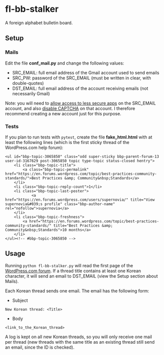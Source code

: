 # fl-bb-stalker
A foreign alphabet bulletin board.

## Setup
### Mails
Edit the file <b>conf_mail.py</b> and change the following values:
- SRC_EMAIL: full email address of the Gmail account used to send emails
- SRC_PW: password of the SRC_EMAIL (must be written in clear, with double-quotes)
- DST_EMAIL: full email address of the account receiving emails (not necessarily Gmail)

Note: you will need to [allow access to less secure apps](https://myaccount.google.com/lesssecureapps) on the SRC_EMAIL account, and also [disable CAPTCHA](https://accounts.google.com/b/0/DisplayUnlockCaptcha) on that account. I therefore recommend creating a new account just for this purpose.
### Tests
If you plan to run tests with `pytest`, create the file <b>fake_html.html</b> with at least the following lines (which is the first sticky thread of the WordPress.com help forum):
```
<ul id="bbp-topic-3065850" class="odd super-sticky bbp-parent-forum-13 user-id-3167629 post-3065850 topic type-topic status-closed hentry">
	<li class="bbp-topic-title">
		<a class="bbp-topic-permalink" href="https://en.forums.wordpress.com/topic/best-practices-community-standards/">Best Practices &amp; Community&nbsp;Standards</a>
	</li>
	<li class="bbp-topic-reply-count">1</li>
	<li class="bbp-topic-last-poster">
			<a href="https://en.forums.wordpress.com/users/supernovia/" title="View supernovia&#039;s profile" class="bbp-author-name" rel="nofollow">supernovia</a>
	</li>
	<li class="bbp-topic-freshness">
		<a href="https://en.forums.wordpress.com/topic/best-practices-community-standards/" title="Best Practices &amp; Community&nbsp;Standards">10 months</a>
	</li>
</ul><!-- #bbp-topic-3065850 -->
```
## Usage
Running `python fl-bb-stalker.py` will read the first page of the [WordPress.com forum](https://en.forums.wordpress.com/forum/support/). If a thread title contains at least one Korean character, it will send an email to DST_EMAIL (view the Setup section about Mails).

Each Korean thread sends one email. The email has the following form:
- Subject
```
New Korean thread: <Title>
```
- Body
```
<link_to_the_Korean_thread>
```

A log is kept on all new Korean threads, so you will only receive one mail per thread (new threads with the same title as an existing thread still send an email, since the ID is checked).
